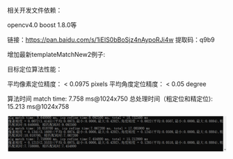 
相关开发文件依赖：

opencv4.0  boost 1.8.0等


链接：https://pan.baidu.com/s/1iEIS0bBoSjz4nAypoRJi4w 
提取码：q9b9 



增加最新templateMatchNew2例子:

目标定位算法性能：

平均像素定位精度： < 0.0975 pixels
平均角度定位精度： < 0.05   degree 


算法时间 match time:  7.758 ms@1024x750 
总处理时间（粗定位和精定位):  15.213 ms@1024x758


![image](./pic/loc2.png)
